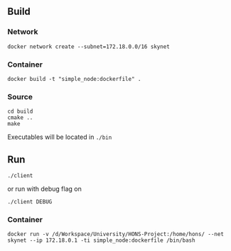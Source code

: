 ## Build

### Network

```
docker network create --subnet=172.18.0.0/16 skynet 
```
### Container 
```
docker build -t "simple_node:dockerfile" . 
```

### Source
```
cd build
cmake ..
make
```
Executables will be located in `./bin`

## Run
```
./client
```

or run with debug flag on

```
./client DEBUG
```

### Container

```
docker run -v /d/Workspace/University/HONS-Project:/home/hons/ --net skynet --ip 172.18.0.1 -ti simple_node:dockerfile /bin/bash 
```